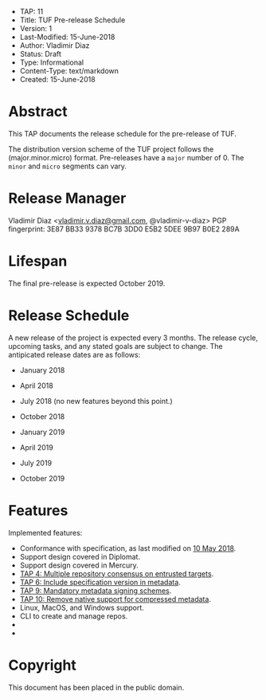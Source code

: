 * TAP: 11
* Title: TUF Pre-release Schedule
* Version: 1
* Last-Modified: 15-June-2018
* Author: Vladimir Diaz
* Status: Draft
* Type: Informational
* Content-Type: text/markdown
* Created: 15-June-2018

# Abstract

This TAP documents the release schedule for the pre-release of TUF.

The distribution version scheme of the TUF project follows the
(major.minor.micro) format.  Pre-releases have a `major` number of 0.  The
`minor` and `micro` segments can vary.

# Release Manager
Vladimir Diaz <vladimir.v.diaz@gmail.com, @vladimir-v-diaz>
PGP fingerprint: 3E87 BB33 9378 BC7B 3DD0 E5B2 5DEE 9B97 B0E2 289A

# Lifespan

The final pre-release is expected October 2019.

# Release Schedule
A new release of the project is expected every 3 months. The release cycle,
upcoming tasks, and any stated goals are subject to change. The antipicated
release dates are as follows:

* January 2018

* April 2018

* July 2018 (no new features beyond this point.)

* October 2018

* January 2019

* April 2019

* July 2019

* October 2019

# Features
Implemented features:
* Conformance with specification, as last modified on [10 May 2018](https://github.com/theupdateframework/specification/blob/409739f2b8601e28d9330eeabeb454d9ef188e7d/tuf-spec.md).
* Support design covered in Diplomat.
* Support design covered in Mercury.
* [TAP 4: Multiple repository consensus on entrusted targets](tap4.md).
* [TAP 6: Include specification version in metadata](tap6.md).
* [TAP 9: Mandatory metadata signing schemes](tap9.md).
* [TAP 10: Remove native support for compressed metadata](tap10.md).
* Linux, MacOS, and Windows support.
* CLI to create and manage repos.
*
*

# Copyright
This document has been placed in the public domain.
